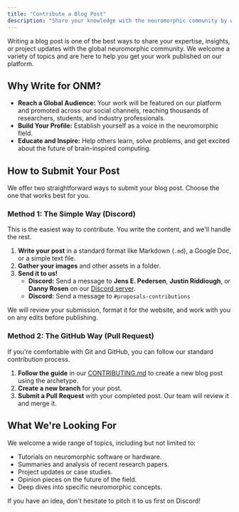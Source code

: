 ```yaml
---
title: "Contribute a Blog Post"
description: "Share your knowledge with the neuromorphic community by writing a blog post for Open Neuromorphic. Learn how you can submit your article."
---
```


Writing a blog post is one of the best ways to share your expertise, insights, or project updates with the global neuromorphic community. We welcome a variety of topics and are here to help you get your work published on our platform.

## Why Write for ONM?

-   **Reach a Global Audience:** Your work will be featured on our platform and promoted across our social channels, reaching thousands of researchers, students, and industry professionals.
-   **Build Your Profile:** Establish yourself as a voice in the neuromorphic field.
-   **Educate and Inspire:** Help others learn, solve problems, and get excited about the future of brain-inspired computing.

## How to Submit Your Post

We offer two straightforward ways to submit your blog post. Choose the one that works best for you.

### Method 1: The Simple Way (Discord)

This is the easiest way to contribute. You write the content, and we'll handle the rest.

1.  **Write your post** in a standard format like Markdown (`.md`), a Google Doc, or a simple text file.
2.  **Gather your images** and other assets in a folder.
3.  **Send it to us!**
    -   **Discord:** Send a message to **Jens E. Pedersen**, **Justin Riddiough**, or **Danny Rosen** on our [Discord server](https://discord.gg/C9bzWgNmqk).
    -   **Discord:** Send a message to `#proposals-contributions`

We will review your submission, format it for the website, and work with you on any edits before publishing.

### Method 2: The GitHub Way (Pull Request)

If you're comfortable with Git and GitHub, you can follow our standard contribution process.

1.  **Follow the guide** in our [CONTRIBUTING.md](https://github.com/open-neuromorphic/open-neuromorphic.github.io/blob/main/CONTRIBUTING.md#adding-blog-posts) to create a new blog post using the archetype.
2.  **Create a new branch** for your post.
3.  **Submit a Pull Request** with your completed post. Our team will review it and merge it.

## What We're Looking For

We welcome a wide range of topics, including but not limited to:
-   Tutorials on neuromorphic software or hardware.
-   Summaries and analysis of recent research papers.
-   Project updates or case studies.
-   Opinion pieces on the future of the field.
-   Deep dives into specific neuromorphic concepts.

If you have an idea, don't hesitate to pitch it to us first on Discord!
